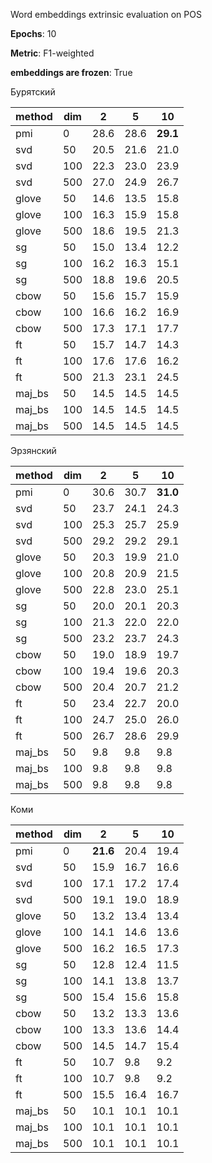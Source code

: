Word embeddings extrinsic evaluation on POS

**Epochs**: 10

**Metric**: F1-weighted

**embeddings are frozen**: True

Бурятский

|method|dim|  2 |  5 | 10 |
|------|---|----|----|----|
|  pmi | 0 |28.6|28.6|**29.1**|
|  svd | 50|20.5|21.6|21.0|
|  svd |100|22.3|23.0|23.9|
|  svd |500|27.0|24.9|26.7|
| glove| 50|14.6|13.5|15.8|
| glove|100|16.3|15.9|15.8|
| glove|500|18.6|19.5|21.3|
|  sg  | 50|15.0|13.4|12.2|
|  sg  |100|16.2|16.3|15.1|
|  sg  |500|18.8|19.6|20.5|
| cbow | 50|15.6|15.7|15.9|
| cbow |100|16.6|16.2|16.9|
| cbow |500|17.3|17.1|17.7|
|  ft  | 50|15.7|14.7|14.3|
|  ft  |100|17.6|17.6|16.2|
|  ft  |500|21.3|23.1|24.5|
|maj_bs| 50|14.5|14.5|14.5|
|maj_bs|100|14.5|14.5|14.5|
|maj_bs|500|14.5|14.5|14.5|

Эрзянский

|method|dim|  2 |  5 | 10 |
|------|---|----|----|----|
|  pmi | 0 |30.6|30.7|**31.0**|
|  svd | 50|23.7|24.1|24.3|
|  svd |100|25.3|25.7|25.9|
|  svd |500|29.2|29.2|29.1|
| glove| 50|20.3|19.9|21.0|
| glove|100|20.8|20.9|21.5|
| glove|500|22.8|23.0|25.1|
|  sg  | 50|20.0|20.1|20.3|
|  sg  |100|21.3|22.0|22.0|
|  sg  |500|23.2|23.7|24.3|
| cbow | 50|19.0|18.9|19.7|
| cbow |100|19.4|19.6|20.3|
| cbow |500|20.4|20.7|21.2|
|  ft  | 50|23.4|22.7|20.0|
|  ft  |100|24.7|25.0|26.0|
|  ft  |500|26.7|28.6|29.9|
|maj_bs| 50|9.8 |9.8 |9.8 |
|maj_bs|100|9.8 |9.8 |9.8 |
|maj_bs|500|9.8 |9.8 |9.8 |


Коми

|method|dim|  2 |  5 | 10 |
|------|---|----|----|----|
|  pmi | 0 |**21.6**|20.4|19.4|
|  svd | 50|15.9|16.7|16.6|
|  svd |100|17.1|17.2|17.4|
|  svd |500|19.1|19.0|18.9|
| glove| 50|13.2|13.4|13.4|
| glove|100|14.1|14.6|13.6|
| glove|500|16.2|16.5|17.3|
|  sg  | 50|12.8|12.4|11.5|
|  sg  |100|14.1|13.8|13.7|
|  sg  |500|15.4|15.6|15.8|
| cbow | 50|13.2|13.3|13.6|
| cbow |100|13.3|13.6|14.4|
| cbow |500|14.5|14.7|15.4|
|  ft  | 50|10.7|9.8 |9.2 |
|  ft  |100|10.7|9.8 |9.2 |
|  ft  |500|15.5|16.4|16.7|
|maj_bs| 50|10.1|10.1|10.1|
|maj_bs|100|10.1|10.1|10.1|
|maj_bs|500|10.1|10.1|10.1|
